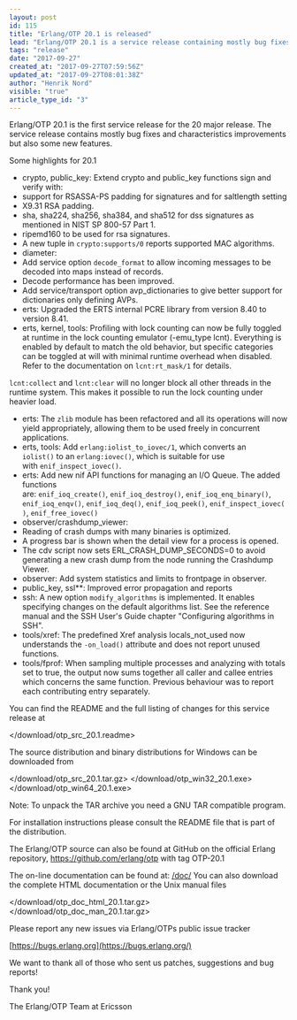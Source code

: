 ```yaml
---
layout: post
id: 115
title: "Erlang/OTP 20.1 is released"
lead: "Erlang/OTP 20.1 is a service release containing mostly bug fixes and characteristics improvements but also some new features."
tags: "release"
date: "2017-09-27"
created_at: "2017-09-27T07:59:56Z"
updated_at: "2017-09-27T08:01:38Z"
author: "Henrik Nord"
visible: "true"
article_type_id: "3"
---
```


Erlang/OTP 20.1 is the first service release for the 20 major release.
 The service release contains mostly bug fixes and characteristics improvements but also some new features.

Some highlights for 20.1
* crypto, public_key: Extend crypto and public_key functions sign and verify with:
* support for RSASSA-PS padding for signatures and for
 saltlength setting
* X9.31 RSA padding.
* sha, sha224, sha256, sha384, and sha512 for dss
 signatures as mentioned in NIST SP 800-57 Part 1.
* ripemd160 to be used for rsa signatures.
* A new tuple in `crypto:supports/0` reports supported MAC
 algorithms.
* diameter:
* Add service option `decode_format` to allow incoming messages to be decoded into maps
 instead of records.
* Decode performance has been improved.
* Add service/transport option avp_dictionaries to give better support for dictionaries only defining AVPs.
* erts: Upgraded the ERTS internal PCRE library from version 8.40 to version 8.41.
* erts, kernel, tools: Profiling with lock counting can now be fully toggled at runtime in
 the lock counting emulator (-emu_type lcnt). Everything
 is enabled by default to match the old behavior, but
 specific categories can be toggled at will with minimal
 runtime overhead when disabled. Refer to the
 documentation on `lcnt:rt_mask/1` for details.

`lcnt:collect` and `lcnt:clear` will no longer block all
 other threads in the runtime system. This makes it possible to run the lock counting
 under heavier load.
* erts: The `zlib` module has been refactored and all its operations will now yield appropriately,
 allowing them to be used freely in concurrent applications.
* erts, tools: Add `erlang:iolist_to_iovec/1`, which converts an
`iolist()` to an `erlang:iovec()`, which is suitable for use
 with `enif_inspect_iovec()`.
* erts: Add new nif API functions for managing an I/O Queue.
 The added functions are: `enif_ioq_create()`, `enif_ioq_destroy()`, `enif_ioq_enq_binary()`,
`enif_ioq_enqv()`, `enif_ioq_deq()`, `enif_ioq_peek()`, `enif_inspect_iovec()`, `enif_free_iovec()`
* observer/crashdump_viewer:
* Reading of crash dumps with many binaries is optimized.
* A progress bar is shown when the detail view for a process is opened.
* The cdv script now sets ERL_CRASH_DUMP_SECONDS=0 to
 avoid generating a new crash dump from the node running the Crashdump Viewer.
* observer:
 Add system statistics and limits to frontpage in
 observer.
* public_key, ssl**:
 Improved error propagation and reports
* ssh: A new option `modify_algorithms` is implemented. It
 enables specifying changes on the default algorithms
 list. See the reference manual and the SSH User's Guide
 chapter "Configuring algorithms in SSH".
* tools/xref: The predefined Xref analysis locals_not_used now understands
 the `-on_load()` attribute and does not report unused functions.
* tools/fprof: When sampling multiple processes and analyzing
 with totals set to true, the output now sums together
 all caller and callee entries which concerns the same
 function. Previous behaviour was to report each
 contributing entry separately.

You can find the README and the full listing of changes for this service release at

</download/otp_src_20.1.readme>

The source distribution and binary distributions for Windows can be
 downloaded from

</download/otp_src_20.1.tar.gz>
</download/otp_win32_20.1.exe>
</download/otp_win64_20.1.exe>

Note: To unpack the TAR archive you need a GNU TAR compatible program.

For installation instructions please consult the README file that is part
 of the distribution.

The Erlang/OTP source can also be found at GitHub on the official Erlang
 repository, <https://github.com/erlang/otp> with tag OTP-20.1

The on-line documentation can be found at: [/doc/](/doc/)
 You can also download the complete HTML documentation or the Unix manual files

</download/otp_doc_html_20.1.tar.gz>
</download/otp_doc_man_20.1.tar.gz>

Please report any new issues via Erlang/OTPs public issue tracker

[https://bugs.erlang.org](https://bugs.erlang.org/)

We want to thank all of those who sent us patches, suggestions and bug reports!

Thank you!

The Erlang/OTP Team at Ericsson
